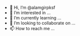 - 👋 Hi, I’m @alamgirpksf
- 👀 I’m interested in ...
- 🌱 I’m currently learning ...
- 💞️ I’m looking to collaborate on ...
- 📫 How to reach me ...

<!---
alamgirpksf/alamgirpksf is a ✨ special ✨ repository because its `README.md` (this file) appears on your GitHub profile.
You can click the Preview link to take a look at your changes.
--->
